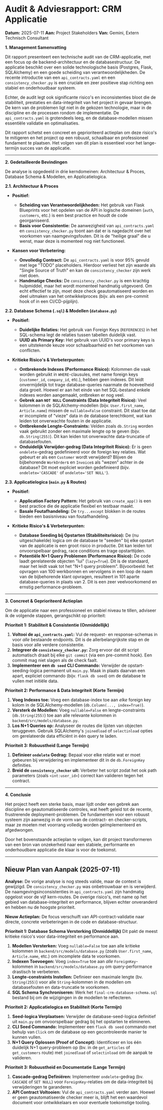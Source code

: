 # Audit & Adviesrapport: CRM Applicatie

**Datum:** 2025-07-11
**Aan:** Project Stakeholders
**Van:** Gemini, Extern Technisch Consultant

**1. Management Samenvatting**

Dit rapport presenteert een technische audit van de CRM-applicatie, met een focus op de backend-architectuur en de databasestructuur. De applicatie beschikt over een solide technologische basis (Postgres, Flask, SQLAlchemy) en een goede scheiding van verantwoordelijkheden. De recente introductie van een `api_contracts.yaml` en een `consistency_checker.py` is een cruciale en zeer positieve stap richting een stabiel en onderhoudbaar systeem.

Echter, de audit legt ook significante risico's en inconsistenties bloot die de stabiliteit, prestaties en data-integriteit van het project in gevaar brengen. De kern van de problemen ligt niet in de gekozen technologie, maar in de discipline en de processen rondom de implementatie. De `api_contracts.yaml` is grotendeels leeg, en de database-modellen missen essentiële validatie en optimalisaties.

Dit rapport schetst een concreet en geprioriteerd actieplan om deze risico's te mitigeren en het project op een robuust, schaalbaar en professioneel fundament te plaatsen. Het volgen van dit plan is essentieel voor het lange-termijn succes van de applicatie.

---

**2. Gedetailleerde Bevindingen**

De analyse is opgedeeld in drie kerndomeinen: Architectuur & Proces, Database Schema & Modellen, en Applicatielogica.

**2.1. Architectuur & Proces**

*   **Positief:**
    *   **Scheiding van Verantwoordelijkheden:** Het gebruik van Flask Blueprints voor het opdelen van de API in logische domeinen (`auth`, `customers`, etc.) is een best practice en houdt de code georganiseerd.
    *   **Basis voor Consistentie:** De aanwezigheid van `api_contracts.yaml` en `consistency_checker.py` toont aan dat er is nagedacht over het voorkomen van naamgevingsfouten. Dit is de "heilige graal" die u wenst, maar deze is momenteel nog niet functioneel.

*   **Kansen voor Verbetering:**
    *   **Onvolledig Contract:** De `api_contracts.yaml` is voor 95% gevuld met lege "TODO" placeholders. Hierdoor verliest het zijn waarde als "Single Source of Truth" en kan de `consistency_checker` zijn werk niet doen.
    *   **Handmatige Checks:** De `consistency_checker.py` is een krachtig hulpmiddel, maar het wordt momenteel handmatig uitgevoerd. Om echt effectief te zijn, moet deze check geautomatiseerd worden en deel uitmaken van het ontwikkelproces (bijv. als een pre-commit hook of in een CI/CD-pijplijn).

**2.2. Database Schema (`.sql`) & Modellen (`database.py`)**

*   **Positief:**
    *   **Duidelijke Relaties:** Het gebruik van Foreign Keys (`REFERENCES`) in het SQL-schema legt de relaties tussen tabellen duidelijk vast.
    *   **UUID als Primary Key:** Het gebruik van UUID's voor primary keys is een uitstekende keuze voor schaalbaarheid en het voorkomen van conflicten.

*   **Kritieke Risico's & Verbeterpunten:**
    *   **Ontbrekende Indexes (Performance Risico):** Kolommen die vaak worden gebruikt in `WHERE`-clausules, met name foreign keys (`customer_id`, `company_id`, etc.), hebben geen indexes. Dit leidt onvermijdelijk tot trage database-queries naarmate de hoeveelheid data groeit. Hoewel er aan het einde van het SQL-bestand enkele indexes worden aangemaakt, ontbreken er nog veel.
    *   **Gebrek aan `NOT NULL` Constraints (Data Integriteit Risico):** Veel kolommen in de SQLAlchemy-modellen (bijv. `User.first_name`, `Article.name`) missen de `nullable=False` constraint. Dit staat toe dat er incomplete of "vieze" data in de database terechtkomt, wat kan leiden tot onverwachte fouten in de applicatie.
    *   **Ontbrekende Lengte-Constraints:** Velden zoals `db.String` worden vaak gebruikt zonder een maximale lengte op te geven (bijv. `db.String(255)`). Dit kan leiden tot onverwachte data-truncatie of databasefouten.
    *   **Onduidelijk Verwijder-gedrag (Data Integriteit Risico):** Er is geen `ondelete`-gedrag gedefinieerd voor de foreign key relaties. Wat gebeurt er als een `Customer` wordt verwijderd? Blijven de bijbehorende `WorkOrder`s en `Invoice`s als "wezen" achter in de database? Dit moet expliciet worden gedefinieerd (bijv. `ondelete='CASCADE'` of `ondelete='SET NULL'`).

**2.3. Applicatielogica (`main.py` & Routes)**

*   **Positief:**
    *   **Application Factory Pattern:** Het gebruik van `create_app()` is een best practice die de applicatie flexibel en testbaar maakt.
    *   **Basale Foutafhandeling:** De `try...except` blokken in de routes bieden een basisniveau van foutafhandeling.

*   **Kritieke Risico's & Verbeterpunten:**
    *   **Database Seeding bij Opstarten (Stabiliteitsrisico):** De (nu uitgeschakelde) logica om de database te "seeden" bij elke opstart van de applicatie is een groot risico in productie. Dit kan leiden tot onvoorspelbaar gedrag, race conditions en trage opstarttijden.
    *   **Potentiële N+1 Query Problemen (Performance Risico):** De code laadt gerelateerde objecten "lui" (`lazy=True`). Dit is de standaard, maar het leidt vaak tot het "N+1 query probleem". Bijvoorbeeld: het opvragen van 100 werkbonnen en vervolgens in een loop de naam van de bijbehorende klant opvragen, resulteert in 101 aparte database-queries in plaats van 2. Dit is een zeer veelvoorkomend en ernstig performance-probleem.

---

**3. Concreet & Geprioriteerd Actieplan**

Om de applicatie naar een professioneel en stabiel niveau te tillen, adviseer ik de volgende stappen, gerangschikt op prioriteit:

**Prioriteit 1: Stabiliteit & Consistentie (Onmiddellijk)**

1.  **Voltooi de `api_contracts.yaml`:** Vul de request- en response-schemas in voor *alle* bestaande endpoints. Dit is de allerbelangrijkste stap en de basis voor alle verdere consistentie.
2.  **Integreer de `consistency_checker.py`:** Zorg ervoor dat dit script automatisch draait bij elke `git commit` (via een pre-commit hook). Een commit mag niet slagen als de check faalt.
3.  **Implementeer een `db seed` CLI Commando:** Verwijder de opstart-seeding-logica permanent uit `main.py`. Maak in plaats daarvan een apart, expliciet commando (bijv. `flask db seed`) om de database te vullen met initiële data.

**Prioriteit 2: Performance & Data Integriteit (Korte Termijn)**

1.  **Voeg Indexes toe:** Voeg een database-index toe aan *elke* foreign key kolom in de SQLAlchemy-modellen (`db.Column(..., index=True)`).
2.  **Versterk de Modellen:** Voeg `nullable=False` en lengte-constraints (`db.String(255)`) toe aan alle relevante kolommen in `backend/src/models/database.py`.
3.  **Los N+1 Queries op:** Analyseer de routes die lijsten van objecten teruggeven. Gebruik SQLAlchemy's `joinedload` of `selectinload` opties om gerelateerde data efficiënt in één query te laden.

**Prioriteit 3: Robuustheid (Lange Termijn)**

1.  **Definieer `ondelete` Gedrag:** Bepaal voor elke relatie wat er moet gebeuren bij verwijdering en implementeer dit in de `db.ForeignKey` definities.
2.  **Breid de `consistency_checker` uit:** Verbeter het script zodat het ook path parameters (zoals `<int:user_id>`) correct kan valideren tegen het contract.

---

**4. Conclusie**

Het project heeft een sterke basis, maar lijdt onder een gebrek aan discipline en geautomatiseerde controles, wat heeft geleid tot de recente, frustrerende deployment-problemen. De fundamenten voor een robuust systeem zijn aanwezig in de vorm van de contract- en checker-scripts, maar ze moeten met voorrang volledig worden geïmplementeerd en afgedwongen.

Door het bovenstaande actieplan te volgen, kan dit project transformeren van een bron van onzekerheid naar een stabiele, performante en onderhoudbare applicatie die klaar is voor de toekomst.

---
**Nieuw Plan van Aanpak (2025-07-11)**
---

**Analyse:**
De vorige analyse is nog steeds valide, maar de context is gewijzigd. De `consistency_checker.py` was onbetrouwbaar en is verwijderd. De naamgevingsinconsistenties in `api_contracts.yaml` zijn handmatig opgelost voor de vijf kern-routes. De overige risico's, met name op het gebied van database-integriteit en performance, blijven echter onveranderd en hebben nu de hoogste prioriteit.

**Nieuw Actieplan:**
De focus verschuift van API-contract-validatie naar directe, concrete verbeteringen in de code en database-structuur.

**Prioriteit 1: Database Schema Versterking (Onmiddellijk)**
Dit pakt de meest kritieke risico's voor data-integriteit en performance aan.
1.  **Modellen Versterken:** Voeg `nullable=False` toe aan alle kritieke kolommen in `backend/src/models/database.py` (zoals `User.first_name`, `Article.name`, etc.) om incomplete data te voorkomen.
2.  **Indexen Toevoegen:** Voeg `index=True` toe aan *alle* `ForeignKey`-kolommen in `backend/src/models/database.py` om query-performance drastisch te verbeteren.
3.  **Lengte-constraints Instellen:** Definieer een maximale lengte (bv. `String(255)`) voor alle `String`-kolommen in de modellen om databasefouten en data-truncatie te voorkomen.
4.  **SQL Schema Synchroniseren:** Werk het `final-crm-database-schema.sql` bestand bij om de wijzigingen in de modellen te reflecteren.

**Prioriteit 2: Applicatielogica en Stabiliteit (Korte Termijn)**
1.  **Seed-logica Verplaatsen:** Verwijder de database-seed-logica definitief uit `main.py` om onvoorspelbaar gedrag bij het opstarten te elimineren.
2.  **CLI Seed Commando:** Implementeer een `flask db seed` commando met behulp van `Click` om de database op een gecontroleerde manier te kunnen vullen.
3.  **N+1 Query Oplossen (Proof of Concept):** Identificeer en los één duidelijk N+1 query-probleem op (bv. in de `get_articles` of `get_customers` route) met `joinedload` of `selectinload` om de aanpak te valideren.

**Prioriteit 3: Robuustheid en Documentatie (Lange Termijn)**
1.  **Cascade-gedrag Definiëren:** Implementeer `ondelete`-gedrag (bv. `CASCADE` of `SET NULL`) voor `ForeignKey`-relaties om de data-integriteit bij verwijderingen te garanderen.
2.  **API Contract Voltooien:** Vul de `api_contracts.yaml` verder aan. Hoewel er geen geautomatiseerde checker meer is, blijft het een waardevol document voor ontwikkelaars en voor eventuele toekomstige tooling.